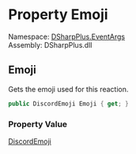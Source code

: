 # Property Emoji

Namespace: [DSharpPlus.EventArgs](DSharpPlus.EventArgs.md)  
Assembly: DSharpPlus.dll

## <a id="DSharpPlus_EventArgs_MessageReactionRemoveEventArgs_Emoji"></a>Emoji

Gets the emoji used for this reaction.

```csharp
public DiscordEmoji Emoji { get; }
```

### Property Value

[DiscordEmoji](DSharpPlus.Entities.DiscordEmoji.md)

